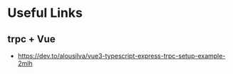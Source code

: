 # Useful Links

## trpc + Vue

- https://dev.to/alousilva/vue3-typescript-express-trpc-setup-example-2mlh